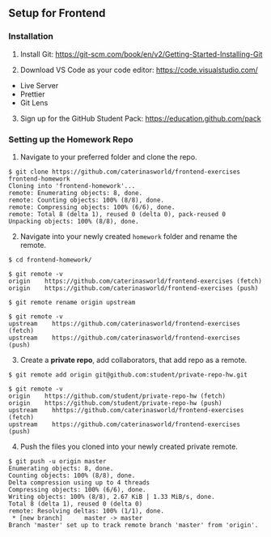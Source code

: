 ## Setup for Frontend

### Installation

1. Install Git: https://git-scm.com/book/en/v2/Getting-Started-Installing-Git

2. Download VS Code as your code editor: https://code.visualstudio.com/
- Live Server
- Prettier
- Git Lens

3. Sign up for the GitHub Student Pack: https://education.github.com/pack

### Setting up the Homework Repo

1. Navigate to your preferred folder and clone the repo.

```console
$ git clone https://github.com/caterinasworld/frontend-exercises frontend-homework
Cloning into 'frontend-homework'...
remote: Enumerating objects: 8, done.
remote: Counting objects: 100% (8/8), done.
remote: Compressing objects: 100% (6/6), done.
remote: Total 8 (delta 1), reused 0 (delta 0), pack-reused 0
Unpacking objects: 100% (8/8), done.
```
2. Navigate into your newly created `homework` folder and rename the remote.

```console
$ cd frontend-homework/

$ git remote -v
origin	  https://github.com/caterinasworld/frontend-exercises (fetch)
origin	  https://github.com/caterinasworld/frontend-exercises (push)

$ git remote rename origin upstream

$ git remote -v
upstream	https://github.com/caterinasworld/frontend-exercises (fetch)
upstream	https://github.com/caterinasworld/frontend-exercises (push)
```

3. Create a __private repo__, add collaborators, that add repo as a remote. 

```console
$ git remote add origin git@github.com:student/private-repo-hw.git

$ git remote -v
origin	  https://github.com/student/private-repo-hw (fetch)
origin	  https://github.com/student/private-repo-hw (push)
upstream	hhttps://github.com/caterinasworld/frontend-exercises (fetch)
upstream	https://github.com/caterinasworld/frontend-exercises (push)
```

4. Push the files you cloned into your newly created private remote.

```console
$ git push -u origin master
Enumerating objects: 8, done.
Counting objects: 100% (8/8), done.
Delta compression using up to 4 threads
Compressing objects: 100% (6/6), done.
Writing objects: 100% (8/8), 2.67 KiB | 1.33 MiB/s, done.
Total 8 (delta 1), reused 0 (delta 0)
remote: Resolving deltas: 100% (1/1), done.
 * [new branch]      master -> master
Branch 'master' set up to track remote branch 'master' from 'origin'.
```
